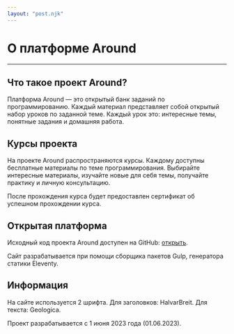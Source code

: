```yaml
---
layout: "post.njk"
---
```


# О платформе Around

---

## Что такое проект Around?

Платформа Around — это открытый банк заданий по программированию.
Каждый материал представляет собой открытый набор уроков по заданной теме.
Каждый урок это: интересные темы, понятные задания и домашняя работа.

## Курсы проекта

На проекте Around распространяются курсы. Каждому доступны бесплатные материалы по теме
программирования. Выбирайте интересные материалы, изучайте новые для себя темы, получайте
практику и личную консультацию.

После прохождения курса будет предоставлен сертификат об успешном прохождении курса.

## Открытая платформа

Исходный код проекта Around доступен на GitHub: [открыть](https://github.com/DanyaBooba/dev-dybka).

Сайт разрабатывается при помощи сборщика пакетов Gulp, генератора статики Eleventy.

## Информация

На сайте используется 2 шрифта. Для заголовков: HalvarBreit. Для текста: Geologica.

Проект разрабатывается с 1 июня 2023 года (01.06.2023).
